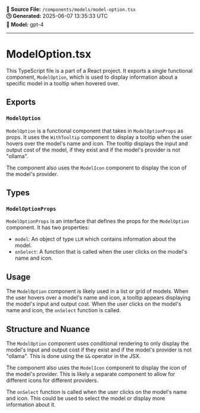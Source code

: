 **📄 Source File:** `/components/models/model-option.tsx`  
**🕒 Generated:** 2025-06-07 13:35:33 UTC  
**🤖 Model:** gpt-4

---

# ModelOption.tsx

This TypeScript file is a part of a React project. It exports a single functional component, `ModelOption`, which is used to display information about a specific model in a tooltip when hovered over.

## Exports

### `ModelOption`

`ModelOption` is a functional component that takes in `ModelOptionProps` as props. It uses the `WithTooltip` component to display a tooltip when the user hovers over the model's name and icon. The tooltip displays the input and output cost of the model, if they exist and if the model's provider is not "ollama". 

The component also uses the `ModelIcon` component to display the icon of the model's provider.

## Types

### `ModelOptionProps`

`ModelOptionProps` is an interface that defines the props for the `ModelOption` component. It has two properties:

- `model`: An object of type `LLM` which contains information about the model.
- `onSelect`: A function that is called when the user clicks on the model's name and icon.

## Usage

The `ModelOption` component is likely used in a list or grid of models. When the user hovers over a model's name and icon, a tooltip appears displaying the model's input and output cost. When the user clicks on the model's name and icon, the `onSelect` function is called.

## Structure and Nuance

The `ModelOption` component uses conditional rendering to only display the model's input and output cost if they exist and if the model's provider is not "ollama". This is done using the `&&` operator in the JSX.

The component also uses the `ModelIcon` component to display the icon of the model's provider. This is likely a separate component to allow for different icons for different providers.

The `onSelect` function is called when the user clicks on the model's name and icon. This could be used to select the model or display more information about it.